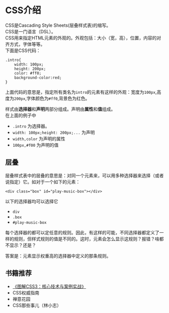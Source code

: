 # CSS介绍
CSS是Cascading Style Sheets(层叠样式表)的缩写。    
CSS是一门语言（DSL）。    
CSS用来指定HTML元素的外观的。外观包括：大小（宽，高），位置，内容的对齐方式，字体等等。    
下面是CSS代码：
```
.intro{
    width: 100px;
    height: 200px;
    color: #ff0;
    background-color:red;
}
```
上面代码的意思是，指定所有类名为`intro`的元素有这样的外观：宽度为`100px`,高度为`200px`,字体颜色为`#ff0`,背景色为红色。    

样式由**选择器**和**声明**两部分组成。声明由**属性**和**值**组成。    
在上面的例子中
* `.intro` 为选择器。
* `width: 100px;height: 200px;...` 为声明
* `width,color` 为声明的属性
* `100px,#f00` 为声明的值

## 层叠
层叠样式表中的层叠的意思是：对同一个元素来，可以用多种选择器来选择（或者说指定）它。如对于一个如下的元素：
```
<div class="box" id="play-music-box"></div>
```
以下的选择器均可以选择它    

* `div`
* `.box`
* `#play-music-box`

每个选择器的都可以定任意的规则。因此，有这样的可能，不同选择器都定义了一样的规则，但样式规则的值是不同的。这时，元素会怎么显示这规则？报错？啥都不显示？还是？

答案是：元素显示权重高的选择器中定义的那条规则。

## 书籍推荐
* [《图解CSS3：核心技术与案例实战》](http://www.w3cplus.com/book-comment.html)
* CSS权威指南
* 禅意花园
* CSS那些事儿（林小志）

